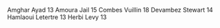 Amghar Ayad         13
Amoura Jail         15
Combes Vuillin      18
Devambez Stewart    14
Hamlaoui Letertre   13
Herbi Levy          13

